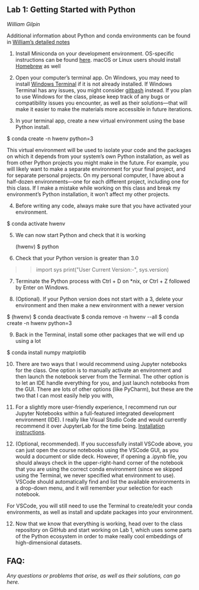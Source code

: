 ## Lab 1: Getting Started with Python
*William Gilpin*

Additional information about Python and conda environments can be found in [William’s detailed notes](http://www.wgilpin.com/howto/howto_conda.html)

1. Install Miniconda on your development environment. OS-specific instructions can be found [here](https://docs.conda.io/projects/conda/en/latest/user-guide/install/index.html). macOS or Linux users should install [Homebrew](https://brew.sh/) as well

2. Open your computer’s terminal app. On Windows, you may need to install [Windows Terminal](https://github.com/microsoft/terminal) if it is not already installed. If Windows Terminal has any issues, you might consider [gitbash](https://gitforwindows.org/) instead. If you plan to use Windows for the class, please keep track of any bugs or compatibility issues you encounter, as well as their solutions—that will make it easier to make the materials more accessible in future iterations.

3. In your terminal app, create a new virtual environment using the base Python install.

  $ conda create -n hwenv python=3

This virtual environment will be used to isolate your code and the packages on which it depends from your system’s own Python installation, as well as from other Python projects you might make in the future. For example, you will likely want to make a separate environment for your final project, and for separate personal projects. On my personal computer, I have about a half-dozen environments—one for each different project, including one for this class. If I make a mistake while working on this class and break my environment’s Python installation, it won’t affect my other projects.

4.  Before writing any code, always make sure that you have activated your environment.

  $ conda activate hwenv

5. We can now start Python and check that it is working

    (hwenv) $ python


6. Check that your Python version is greater than 3.0
  
  >> import sys
  >> print("User Current Version:-", sys.version)


7. Terminate the Python process with Ctrl + D on \*nix, or  Ctrl + Z followed by Enter on Windows.

8. (Optional). If your Python version does not start with a 3, delete your environment and then make a new environment with a newer version

  $ (hwenv) $ conda deactivate
  $ conda remove -n hwenv --all
  $ conda create -n hwenv python=3


9. Back in the Terminal, install some other packages that we will end up using a lot

  $ conda install numpy matplotlib 


10. There are two ways that I would recommend using Jupyter notebooks for the class. One option is to manually activate an environment and then launch the notebook server from the Terminal. The other option is to let an IDE handle everything for you, and just launch notebooks from the GUI. There are lots of other options (like PyCharm), but these are the two that I can most easily help you with,

11. For a slightly more user-friendly experience, I recommend run our Jupyter Notebooks within a full-featured integrated development environment (IDE). I really like Visual Studio Code and would currently recommend it over JupyterLab for the time being. [Installation instructions](https://code.visualstudio.com/). 

12. (Optional, recommended). If you successfully install VSCode above, you can just open the course notebooks using the VSCode GUI, as you would a document or slide deck. However, if opening a .ipynb file, you should always check in the upper-right-hand corner of the notebook that you are using the correct conda environment (since we skipped using the Terminal, we never specified what environment to use). VSCode should automatically find and list the available environments in a drop-down menu, and it will remember your selection for each notebook.

For VSCode, you will still need to use the Terminal to create/edit your conda environments, as well as install and update packages into your environment.

12. Now that we know that everything is working, head over to the class repository on GitHub and start working on Lab 1, which uses some parts of the Python ecosystem in order to make really cool embeddings of high-dimensional datasets.


## FAQ:

*Any questions or problems that arise, as well as their solutions, can go here.*
